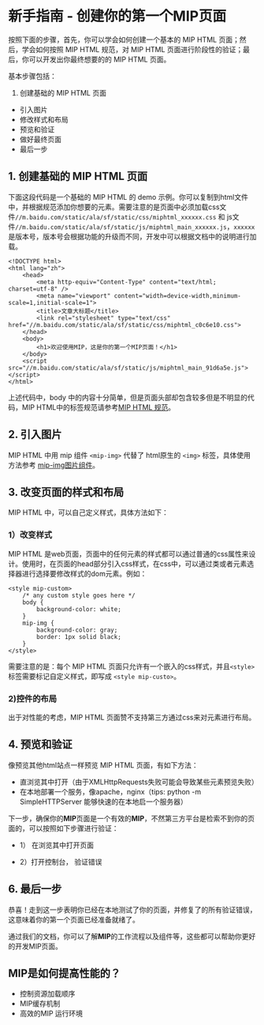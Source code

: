 # 新手指南 - 创建你的第一个MIP页面

按照下面的步骤，首先，你可以学会如何创建一个基本的 MIP HTML 页面；然后，学会如何按照 MIP HTML 规范，对 MIP HTML 页面进行阶段性的验证；最后，你可以开发出你最终想要的的 MIP HTML 页面。

基本步骤包括：

1. 创建基础的 MIP HTML 页面
- 引入图片
- 修改样式和布局
- 预览和验证
- 做好最终页面
- 最后一步

## 1. 创建基础的 MIP HTML 页面

下面这段代码是一个基础的 MIP HTML 的 demo 示例。你可以复制到html文件中，并根据规范添加你想要的元素。需要注意的是页面中必须加载css文件`//m.baidu.com/static/ala/sf/static/css/miphtml_xxxxxx.css` 和 js文件`//m.baidu.com/static/ala/sf/static/js/miphtml_main_xxxxxx.js`，`xxxxxx`是版本号，版本号会根据功能的升级而不同，开发中可以根据文档中的说明进行加载。

```
<!DOCTYPE html>
<html lang="zh">
    <head>
        <meta http-equiv="Content-Type" content="text/html; charset=utf-8" />
        <meta name="viewport" content="width=device-width,minimum-scale=1,initial-scale=1">
        <title>文章大标题</title>
        <link rel="stylesheet" type="text/css" href="//m.baidu.com/static/ala/sf/static/css/miphtml_c0c6e10.css">
    </head>
    <body>
        <h1>欢迎使用MIP，这是你的第一个MIP页面！</h1>        
    </body>
    <script src="//m.baidu.com/static/ala/sf/static/js/miphtml_main_91d6a5e.js"></script>   
</html>
```

上述代码中，body 中的内容十分简单，但是页面头部却包含较多但是不明显的代码，MIP HTML中的标签规范请参考[MIP HTML 规范](http://mip.baidu.com/#./docs/3_reference/standard.md)。

## 2. 引入图片

MIP HTML 中用 mip 组件 `<mip-img>` 代替了 html原生的 `<img>` 标签，具体使用方法参考 [mip-img图片组件](http://mip.baidu.com/#./docs/4_components/img-mip.md)。

## 3. 改变页面的样式和布局

MIP HTML 中，可以自己定义样式，具体方法如下：

### 1）改变样式

MIP HTML 是web页面，页面中的任何元素的样式都可以通过普通的css属性来设计。使用时，在页面的head部分引入css样式，在css中，可以通过类或者元素选择器进行选择要修改样式的dom元素。例如：

```
<style mip-custom>
    /* any custom style goes here */
    body {
        background-color: white;
    }
    mip-img {
        background-color: gray;
        border: 1px solid black;
    }
</style>
```

需要注意的是：每个 MIP HTML 页面只允许有一个嵌入的css样式，并且`<style>` 标签需要标记自定义样式，即写成 `<style mip-custo>`。

### 2)控件的布局

出于对性能的考虑，MIP HTML 页面赞不支持第三方通过css来对元素进行布局。

## 4. 预览和验证

像预览其他html站点一样预览 MIP HTML 页面，有如下方法：

- 直浏览其中打开（由于XMLHttpRequests失败可能会导致某些元素预览失败）
- 在本地部署一个服务，像apache，nginx（tips: python -m SimpleHTTPServer 能够快速的在本地启一个服务器）

下一步，确保你的**MIP**页面是一个有效的**MIP**，不然第三方平台是检索不到你的页面的，可以按照如下步骤进行验证：

- 1） 在浏览其中打开页面

- 2）打开控制台， 验证错误

<!-- ## 5. 如何在搜索引擎检索到你的页面

在某些情况下，你可能希望页面有**MIP**页面样式和非**MIP**页面样式，例如一篇新闻文章，在百度搜索中看到的是一个非**MIP**页面的样子，那么他该如何才能有一个**MIP**页面的样式呢？

### 1）通过<link>标签连接页面

通过在页面的head中添加<link>来解决上述问题。

- 非mip页面，添加此标签，指明对应的mip页面

    <link rel=”miphtml” href=”http://domain/article.mip.html" />


- mip页面直接通过`<html mip>`表明 -->


## 6. 最后一步

恭喜！走到这一步表明你已经在本地测试了你的页面，并修复了的所有验证错误，这意味着你的第一个页面已经准备就绪了。

通过我们的文档，你可以了解**MIP**的工作流程以及组件等，这些都可以帮助你更好的开发MIP页面。

## MIP是如何提高性能的？

* 控制资源加载顺序
* MIP缓存机制
* 高效的MIP 运行环境



